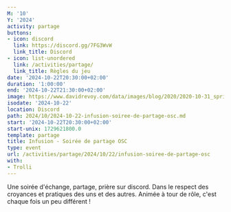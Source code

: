 ```yaml
---
M: '10'
Y: '2024'
activity: partage
buttons:
- icon: discord
  link: https://discord.gg/7FG3WvW
  link_title: Discord
- icon: list-unordered
  link: /activities/partage/
  link_title: Règles du jeu
date: '2024-10-22T20:30:00+02:00'
duration: '1:00:00'
end: '2024-10-22T21:30:00+02:00'
image: https://www.davidrevoy.com/data/images/blog/2020/2020-10-31_spritely_scene.jpg
isodate: '2024-10-22'
location: Discord
path: 2024/10/2024-10-22-infusion-soiree-de-partage-osc.md
start: '2024-10-22T20:30:00+02:00'
start-unix: 1729621800.0
template: partage
title: Infusion - Soirée de partage OSC
type: event
url: /activities/partage/2024/10/22/infusion-soiree-de-partage-osc
with:
- Trolli
---
```

Une soirée d&#39;échange, partage, prière sur discord. Dans le respect des croyances et pratiques des uns et des autres. Animée à tour de rôle, c&#39;est chaque fois un peu différent !